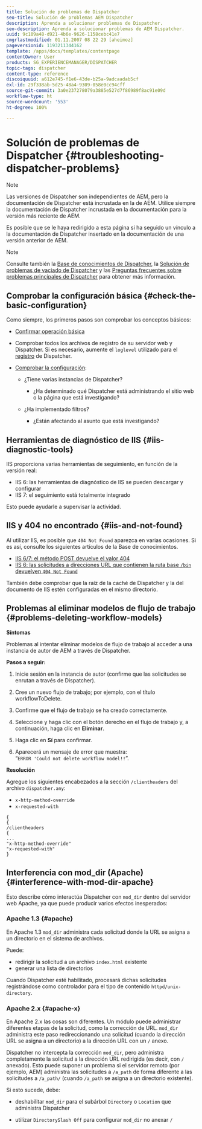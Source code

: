 ```yaml
---
title: Solución de problemas de Dispatcher
seo-title: Solución de problemas AEM Dispatcher
description: Aprenda a solucionar problemas de Dispatcher.
seo-description: Aprenda a solucionar problemas de AEM Dispatcher.
uuid: 9c109a48-d921-4b6e-9626-1158cebc41e7
cmgrlastmodified: 01.11.2007 08 22 29 [aheimoz]
pageversionid: 1193211344162
template: /apps/docs/templates/contentpage
contentOwner: User
products: SG_EXPERIENCEMANAGER/DISPATCHER
topic-tags: dispatcher
content-type: reference
discoiquuid: a612e745-f1e6-43de-b25a-9adcaadab5cf
exl-id: 29f338ab-5d25-48a4-9309-058e0cc94cff
source-git-commit: 3a0e237278079a3885e527d7f86989f8ac91e09d
workflow-type: ht
source-wordcount: '553'
ht-degree: 100%

---
```


# Solución de problemas de Dispatcher {#troubleshooting-dispatcher-problems}

>[!NOTE]
>
>Las versiones de Dispatcher son independientes de AEM, pero la documentación de Dispatcher está incrustada en la de AEM. Utilice siempre la documentación de Dispatcher incrustada en la documentación para la versión más reciente de AEM.
>
>Es posible que se le haya redirigido a esta página si ha seguido un vínculo a la documentación de Dispatcher insertado en la documentación de una versión anterior de AEM.

>[!NOTE]
>
>Consulte también la [Base de conocimientos de Dispatcher](https://helpx.adobe.com/es/experience-manager/kb/index/dispatcher.html), la [Solución de problemas de vaciado de Dispatcher](https://helpx.adobe.com/adobe-cq/kb/troubleshooting-dispatcher-flushing-issues.html) y las [Preguntas frecuentes sobre problemas principales de Dispatcher](dispatcher-faq.md) para obtener más información.

## Comprobar la configuración básica {#check-the-basic-configuration}

Como siempre, los primeros pasos son comprobar los conceptos básicos:

* [Confirmar operación básica](/help/using/dispatcher-configuration.md#confirming-basic-operation)
* Comprobar todos los archivos de registro de su servidor web y Dispatcher. Si es necesario, aumente el `loglevel` utilizado para el [registro](/help/using/dispatcher-configuration.md#logging) de Dispatcher.

* [Comprobar la configuración](/help/using/dispatcher-configuration.md):

   * ¿Tiene varias instancias de Dispatcher?

      * ¿Ha determinado qué Dispatcher está administrando el sitio web o la página que está investigando?
   * ¿Ha implementado filtros?

      * ¿Están afectando al asunto que está investigando?


## Herramientas de diagnóstico de IIS {#iis-diagnostic-tools}

IIS proporciona varias herramientas de seguimiento, en función de la versión real:

* IIS 6: las herramientas de diagnóstico de IIS se pueden descargar y configurar
* IIS 7: el seguimiento está totalmente integrado

Esto puede ayudarle a supervisar la actividad.

## IIS y 404 no encontrado {#iis-and-not-found}

Al utilizar IIS, es posible que `404 Not Found` aparezca en varias ocasiones. Si es así, consulte los siguientes artículos de la Base de conocimientos.

* [IIS 6/7: el método POST devuelve el valor 404](https://helpx.adobe.com/es/experience-manager/kb/IIS6IsapiFilters.html)
* [IIS 6: las solicitudes a direcciones URL que contienen la ruta base `/bin` devuelven `404 Not Found`](https://helpx.adobe.com/es/experience-manager/kb/RequestsToBinDirectoryFailInIIS6.html)

También debe comprobar que la raíz de la caché de Dispatcher y la del documento de IIS estén configuradas en el mismo directorio.

## Problemas al eliminar modelos de flujo de trabajo {#problems-deleting-workflow-models}

**Síntomas**

Problemas al intentar eliminar modelos de flujo de trabajo al acceder a una instancia de autor de AEM a través de Dispatcher.

**Pasos a seguir:**

1. Inicie sesión en la instancia de autor (confirme que las solicitudes se enrutan a través de Dispatcher).
1. Cree un nuevo flujo de trabajo; por ejemplo, con el título workflowToDelete.
1. Confirme que el flujo de trabajo se ha creado correctamente.
1. Seleccione y haga clic con el botón derecho en el flujo de trabajo y, a continuación, haga clic en **Eliminar**.

1. Haga clic en **Sí** para confirmar.
1. Aparecerá un mensaje de error que muestra:\
   “`ERROR 'Could not delete workflow model!!`”.

**Resolución**

Agregue los siguientes encabezados a la sección `/clientheaders` del archivo `dispatcher.any`:

* `x-http-method-override`
* `x-requested-with`

```
{  
{  
/clientheaders  
{  
...  
"x-http-method-override"  
"x-requested-with"  
}
```

## Interferencia con mod_dir (Apache) {#interference-with-mod-dir-apache}

Esto describe cómo interactúa Dispatcher con `mod_dir` dentro del servidor web Apache, ya que puede producir varios efectos inesperados:

### Apache 1.3 {#apache}

En Apache 1.3 `mod_dir` administra cada solicitud donde la URL se asigna a un directorio en el sistema de archivos.

Puede:

* redirigir la solicitud a un archivo `index.html` existente
* generar una lista de directorios

Cuando Dispatcher esté habilitado, procesará dichas solicitudes registrándose como controlador para el tipo de contenido `httpd/unix-directory`.

### Apache 2.x {#apache-x}

En Apache 2.x las cosas son diferentes. Un módulo puede administrar diferentes etapas de la solicitud, como la corrección de URL. `mod_dir` administra este paso redireccionando una solicitud (cuando la dirección URL se asigna a un directorio) a la dirección URL con un `/` anexo.

Dispatcher no intercepta la corrección `mod_dir`, pero administra completamente la solicitud a la dirección URL redirigida (es decir, con `/` anexado). Esto puede suponer un problema si el servidor remoto (por ejemplo, AEM) administra las solicitudes a `/a_path` de forma diferente a las solicitudes a `/a_path/` (cuando `/a_path` se asigna a un directorio existente).

Si esto sucede, debe:

* deshabilitar `mod_dir` para el subárbol `Directory` o `Location` que administra Dispatcher

* utilizar `DirectorySlash Off` para configurar `mod_dir` no anexar `/`
